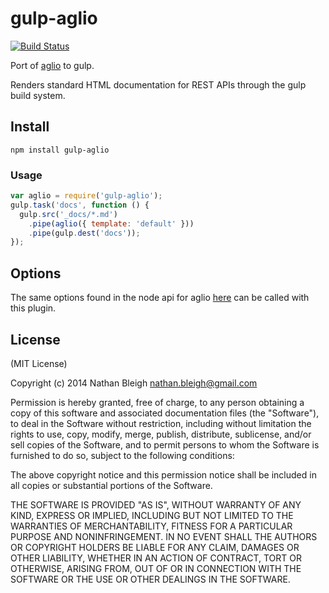 gulp-aglio
=========

[![Build Status](https://travis-ci.org/nnnnathann/gulp-aglio.png?branch=master)](https://travis-ci.org/nnnnathann/gulp-aglio)

Port of [aglio](https://github.com/danielgtaylor/aglio) to gulp.

Renders standard HTML documentation for
REST APIs through the gulp build system.

## Install

```
npm install gulp-aglio
```

### Usage
````javascript
var aglio = require('gulp-aglio');
gulp.task('docs', function () {
  gulp.src('_docs/*.md')
    .pipe(aglio({ template: 'default' }))
    .pipe(gulp.dest('docs'));
});
````

## Options

The same options found in the node api for aglio [here](https://github.com/danielgtaylor/aglio#agliorender-blueprint-options-callback)
can be called with this plugin.

## License

(MIT License)

Copyright (c) 2014 Nathan Bleigh nathan.bleigh@gmail.com

Permission is hereby granted, free of charge, to any person obtaining a copy of this software and associated documentation files (the "Software"), to deal in the Software without restriction, including without limitation the rights to use, copy, modify, merge, publish, distribute, sublicense, and/or sell copies of the Software, and to permit persons to whom the Software is furnished to do so, subject to the following conditions:

The above copyright notice and this permission notice shall be included in all copies or substantial portions of the Software.

THE SOFTWARE IS PROVIDED "AS IS", WITHOUT WARRANTY OF ANY KIND, EXPRESS OR IMPLIED, INCLUDING BUT NOT LIMITED TO THE WARRANTIES OF MERCHANTABILITY, FITNESS FOR A PARTICULAR PURPOSE AND NONINFRINGEMENT. IN NO EVENT SHALL THE AUTHORS OR COPYRIGHT HOLDERS BE LIABLE FOR ANY CLAIM, DAMAGES OR OTHER LIABILITY, WHETHER IN AN ACTION OF CONTRACT, TORT OR OTHERWISE, ARISING FROM, OUT OF OR IN CONNECTION WITH THE SOFTWARE OR THE USE OR OTHER DEALINGS IN THE SOFTWARE.
